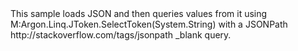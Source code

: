 <?xml version="1.0" encoding="utf-8"?>
<topic id="QueryJsonSelectTokenJsonPath" revisionNumber="1">
  <developerConceptualDocument xmlns="http://ddue.schemas.microsoft.com/authoring/2003/5" xmlns:xlink="http://www.w3.org/1999/xlink">
    <introduction>
      <para>This sample loads JSON and then queries values from it using <codeEntityReference>M:Argon.Linq.JToken.SelectToken(System.String)</codeEntityReference> with a <externalLink>
<linkText>JSONPath</linkText>
<linkUri>http://stackoverflow.com/tags/jsonpath</linkUri>
<linkTarget>_blank</linkTarget>
</externalLink> query.</para>
    </introduction>
    <section>
      <title>Sample</title>
      <content>
        <code lang="cs" source="..\Src\Tests\Documentation\Samples\JsonPath\QueryJsonSelectTokenJsonPath.cs" region="Usage" title="Usage" />
      </content>
    </section>
  </developerConceptualDocument>
</topic>
